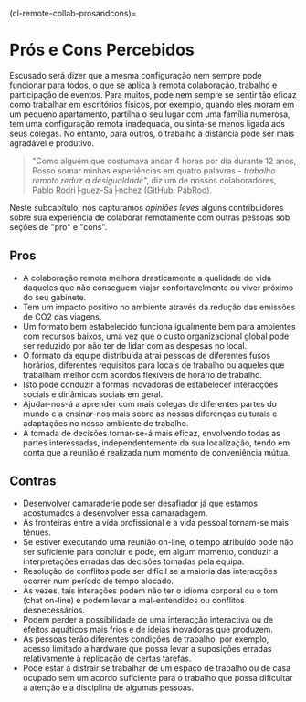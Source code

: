 (cl-remote-collab-prosandcons)=
# Prós e Cons Percebidos

Escusado será dizer que a mesma configuração nem sempre pode funcionar para todos, o que se aplica à remota colaboração, trabalho e participação de eventos. Para muitos, pode nem sempre se sentir tão eficaz como trabalhar em escritórios físicos, por exemplo, quando eles moram em um pequeno apartamento, partilha o seu lugar com uma família numerosa, tem uma configuração remota inadequada, ou sinta-se menos ligada aos seus colegas. No entanto, para outros, o trabalho à distância pode ser mais agradável e produtivo.
> "Como alguém que costumava andar 4 horas por dia durante 12 anos, Posso somar minhas experiências em quatro palavras - *trabalho remoto reduz a desigualdade*", diz um de nossos colaboradores, Pablo Rodri├guez-Sa├nchez (GitHub: PabRod).

Neste subcapítulo, nós capturamos *opiniões leves* alguns contribuidores sobre sua experiência de colaborar remotamente com outras pessoas sob seções de "pro" e "cons".

## Pros

- A colaboração remota melhora drasticamente a qualidade de vida daqueles que não conseguem viajar confortavelmente ou viver próximo do seu gabinete.
- Tem um impacto positivo no ambiente através da redução das emissões de CO2 das viagens.
- Um formato bem estabelecido funciona igualmente bem para ambientes com recursos baixos, uma vez que o custo organizacional global pode ser reduzido por não ter de lidar com as despesas no local.
- O formato da equipe distribuída atrai pessoas de diferentes fusos horários, diferentes requisitos para locais de trabalho ou aqueles que trabalham melhor com acordos flexíveis de horário de trabalho.
- Isto pode conduzir a formas inovadoras de estabelecer interacções sociais e dinâmicas sociais em geral.
- Ajudar-nos-á a aprender com mais colegas de diferentes partes do mundo e a ensinar-nos mais sobre as nossas diferenças culturais e adaptações no nosso ambiente de trabalho.
- A tomada de decisões tornar-se-á mais eficaz, envolvendo todas as partes interessadas, independentemente da sua localização, tendo em conta que a reunião é realizada num momento de conveniência mútua.

## Contras

- Desenvolver camaraderie pode ser desafiador já que estamos acostumados a desenvolver essa camaradagem.
- As fronteiras entre a vida profissional e a vida pessoal tornam-se mais ténues.
- Se estiver executando uma reunião on-line, o tempo atribuído pode não ser suficiente para concluir e pode, em algum momento, conduzir a interpretações erradas das decisões tomadas pela equipa.
- Resolução de conflitos pode ser difícil se a maioria das interacções ocorrer num período de tempo alocado.
- Às vezes, tais interações podem não ter o idioma corporal ou o tom (chat on-line) e podem levar a mal-entendidos ou conflitos desnecessários.
- Podem perder a possibilidade de uma interacção interactiva ou de efeitos aquáticos mais frios e de ideias inovadoras que produzem.
- As pessoas terão diferentes condições de trabalho, por exemplo, acesso limitado a hardware que possa levar a suposições erradas relativamente à replicação de certas tarefas.
- Pode estar a distrair se trabalhar de um espaço de trabalho ou de casa ocupado sem um acordo suficiente para o trabalho que possa dificultar a atenção e a disciplina de algumas pessoas.
